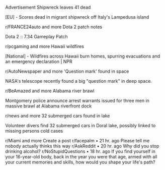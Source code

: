 Advertisement
Shipwreck leaves 41 dead

[EU] - Scores dead in migrant shipwreck off Italy's Lampedusa island

r/FRANCE24auto
and more
Dota 2 patch notes

Dota 2 :: 7.34 Gameplay Patch

r/pcgaming
and more
Hawaii wildfires

[National] - Wildfires across Hawaii burn homes, spurring evacuations and an emergency declaration | NPR

r/AutoNewspaper
and more
'Question mark' found in space

NASA's telescope recently found a big "question mark" in deep space.

r/BeAmazed
and more
Alabama river brawl

Montgomery police announce arrest warrants issued for three men in massive brawl at Alabama riverfront dock

r/news
and more
32 submerged cars found in lake

Volunteer divers find 32 submerged cars in Doral lake, possibly linked to missing persons cold cases

r/Miami
and more
Create a post
r/facepalm
•
21 hr. ago
Please tell me nobody actually thinks this way
r/AskReddit
•
20 hr. ago
Why did you stop drinking alcohol?
r/NoStupidQuestions
•
18 hr. ago
If you find yourself in your 16-year-old body, back in the year you were that age, armed with all your current memories and skills, how would you shape your life's path?
